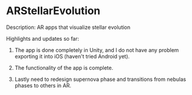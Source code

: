 # ARStellarEvolution
Description: AR apps that visualize stellar evolution

Highlights and updates so far:

1. The app is done completely in Unity, and I do not have any
   problem exporting it into iOS (haven't tried Android yet).

2. The functionality of the app is complete.

3. Lastly need to redesign supernova phase and transitions from nebulas phases to others in AR.
